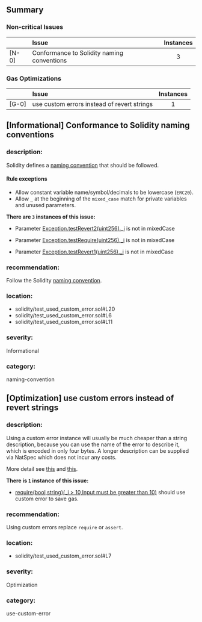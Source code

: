 ## Summary 

### Non-critical Issues

| |Issue|Instances|
|---|:---|:---:|
| [N-0] | Conformance to Solidity naming conventions | 3 |


### Gas Optimizations

| |Issue|Instances|
|---|:---|:---:|
| [G-0] | use custom errors instead of revert strings | 1 |



## [Informational] Conformance to Solidity naming conventions

### description:

Solidity defines a [naming convention](https://solidity.readthedocs.io/en/v0.4.25/style-guide.html#naming-conventions) that should be followed.
#### Rule exceptions
- Allow constant variable name/symbol/decimals to be lowercase (`ERC20`).
- Allow `_` at the beginning of the `mixed_case` match for private variables and unused parameters.

**There are `3` instances of this issue:**

- Parameter [Exception.testRevert2(uint256)._i](solidity/test_used_custom_error.sol#L20) is not in mixedCase

- Parameter [Exception.testRequire(uint256)._i](solidity/test_used_custom_error.sol#L6) is not in mixedCase

- Parameter [Exception.testRevert1(uint256)._i](solidity/test_used_custom_error.sol#L11) is not in mixedCase


### recommendation:
Follow the Solidity [naming convention](https://solidity.readthedocs.io/en/v0.4.25/style-guide.html#naming-conventions).

### location:
- solidity/test_used_custom_error.sol#L20
- solidity/test_used_custom_error.sol#L6
- solidity/test_used_custom_error.sol#L11

### severity:
Informational

### category:
naming-convention

## [Optimization] use custom errors instead of revert strings

### description:

Using a custom error instance will usually be much cheaper than a string description, because you can use the name of the error to describe it, which is encoded in only four bytes. A longer description can be supplied via NatSpec which does not incur any costs.

More detail see [this](https://gist.github.com/0xxfu/712f7965446526f8c5bc53a91d97a215) and [this](https://docs.soliditylang.org/en/latest/control-structures.html#revert).


**There is `1` instance of this issue:**

- [require(bool,string)(_i > 10,Input must be greater than 10)](solidity/test_used_custom_error.sol#L7) should use custom error to save gas.


### recommendation:

Using custom errors replace `require` or `assert`.


### location:
- solidity/test_used_custom_error.sol#L7

### severity:
Optimization

### category:
use-custom-error
